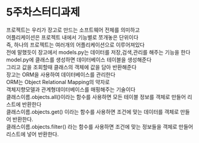 # 5주차스터디과제

프로젝트는 우리가 장고로 만드는 소프트웨어 전체를 의미하고<br/>
어플리케이션은 프로젝트 내에서 기능별로 쪼개놓은 단위이다<br/>
즉, 하나의 프로젝트는 여러개의 어플리케이션으로 이루어져있다<br/>
전에 말했듯이 장고에서 models.py는 데이터를 저장,검색,관리를 해주는 기능을 한다<br/>
model.py에 클래스를 생성하면 데이터베이스 테이블을 생성해준다<br/>
그리고 값을 조회할때 클래스의 객체에 값을 담아 반환해준다<br/>
장고는 ORM을 사용하여 데이터베이스를 관리한다<br/>
ORM는 Object Relational Mapping의 약자로<br/>
객체지향모델과 관계형데이터베이스를 매핑해주는 기술이다<br/>
클래스이름.objects.all()이라는 함수를 사용하면 모든 테이블 정보를 객체로 만들어 리스트에 반환한다<br/>
클래스이름.objects.get() 이라는 함수를 사용하면 조건에 맞는 데이터를 객체로 만들어 반환한다.<br/>
클래스이름.objects.filter() 라는 함수를 사용하면
조건에 맞는 정보들을 객체로 만들어 리스트에 넣어 반환한다.<br/>